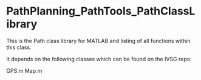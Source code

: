 # PathPlanning_PathTools_PathClassLibrary
This is the Path class library for MATLAB and listing of all functions within this class.

It depends on the following classes which can be found on the IVSG repo:

GPS.m
Map.m
